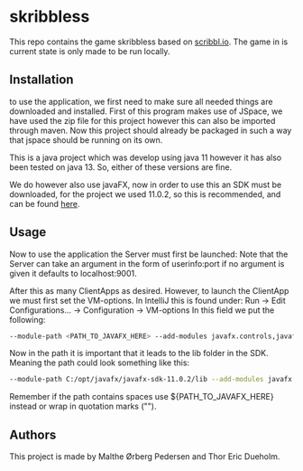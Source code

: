 # skribbless
This repo contains the game skribbless based on [scribbl.io](https://skribbl.io/). The game in is current state is only made to be run locally.

## Installation
to use the application, we first need to make sure all needed things are downloaded and installed.
First of this program makes use of JSpace, we have used the zip file for this project however this can also be imported through maven.
Now this project should already be packaged in such a way that jspace should be running on its own.

This is a java project which was develop using java 11 however it has also been tested on java 13. So, either of these versions are fine.

We do however also use javaFX, now in order to use this an SDK must be downloaded, for the project we used 11.0.2, so this is recommended, and can be found [here](https://gluonhq.com/products/javafx/).

## Usage
Now to use the application the Server must first be launched: Note that the Server can take an argument in the form of userinfo:port if no argument is given it defaults to localhost:9001.

After this as many ClientApps as desired. However, to launch the ClientApp we must first set the VM-options. In IntelliJ this is found under:
Run -> Edit Configurations... -> Configuration -> VM-options
In this field we put the following:
```bash
--module-path <PATH_TO_JAVAFX_HERE> --add-modules javafx.controls,javafx.fxml 
```
Now in the path it is important that it leads to the lib folder in the SDK. Meaning the path could look something like this:
```bash
--module-path C:/opt/javafx/javafx-sdk-11.0.2/lib --add-modules javafx.controls,javafx.fxml 
```
Remember if the path contains spaces use ${PATH_TO_JAVAFX_HERE} instead or wrap in quotation marks ("").

## Authors
This project is made by Malthe Ørberg Pedersen and Thor Eric Dueholm.
